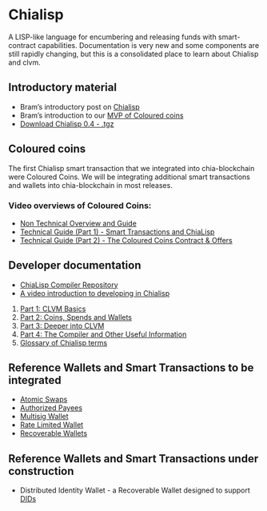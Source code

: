 # Chialisp

A LISP-like language for encumbering and releasing funds with smart-contract capabilities. Documentation is very new and some components are still rapidly changing, but this is a consolidated place to learn about Chialisp and clvm.

## Introductory material

- Bram’s introductory post on [Chialisp](https://www.chia.net/2019/11/27/chialisp.en.html)
- Bram’s introduction to our [MVP of Coloured coins](https://www.chia.net/2020/04/29/coloured-coins-launch.en.html)
- [Download Chialisp 0.4 - .tgz](https://github.com/Chia-Network/clvm/archive/0.4.tar.gz)


## Coloured coins

The first Chialisp smart transaction that we integrated into chia-blockchain were Coloured Coins. We will be integrating additional smart transactions and wallets into chia-blockchain in most releases.

### Video overviews of Coloured Coins:

- [Non Technical Overview and Guide](https://www.youtube.com/watch?v=YOlpmCBK8zY)
- [Technical Guide (Part 1) - Smart Transactions and ChiaLisp](https://www.youtube.com/watch?v=17pa2t_FQQM)
- [Technical Guide (Part 2) - The Coloured Coins Contract & Offers](https://www.youtube.com/watch?v=P33gWX4WmEQ)

## Developer documentation

- [ChiaLisp Compiler Repository](https://github.com/Chia-Network/clvm)
- [A video introduction to developing in Chialisp](https://www.youtube.com/watch?v=dEFLJSU87K8)

1. [Part 1: CLVM Basics](/docs/)
2. [Part 2: Coins, Spends and Wallets](/docs/doc2/)
3. [Part 3: Deeper into CLVM](/docs/doc3/)
4. [Part 4: The Compiler and Other Useful Information](/docs/doc4/)
5. [Glossary of Chialisp terms](/docs/doc5/)

## Reference Wallets and Smart Transactions to be integrated

- [Atomic Swaps](https://github.com/Chia-Network/wallets/blob/master/docs/atomic_swaps.md)
- [Authorized Payees](https://github.com/Chia-Network/wallets/blob/master/docs/authorised_payees.md)
- [Multisig Wallet](https://github.com/Chia-Network/wallets/blob/master/multisig/README.org)
- [Rate Limited Wallet](https://github.com/Chia-Network/wallets/blob/master/docs/rate_limited_wallet.md)
- [Recoverable Wallets](https://github.com/Chia-Network/wallets/blob/master/docs/recoverable_wallet.md)

## Reference Wallets and Smart Transactions under construction

- Distributed Identity Wallet - a Recoverable Wallet designed to support [DIDs](https://www.w3.org/2019/did-wg/)
